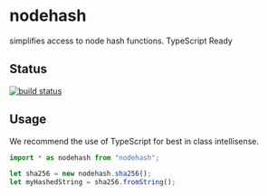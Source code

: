 # nodehash
simplifies access to node hash functions. TypeScript Ready

## Status
[![build status](https://gitlab.com/pushrocks/nodehash/badges/master/build.svg)](https://gitlab.com/pushrocks/nodehash/commits/master)

## Usage
We recommend the use of TypeScript for best in class intellisense.

```typescript
import * as nodehash from "nodehash";

let sha256 = new nodehash.sha256();
let myHashedString = sha256.fromString();
```